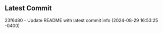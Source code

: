 
## Latest Commit
23f6d80 - Update README with latest commit info (2024-08-29 16:53:25 -0400) <Yunxi-Zhou>
